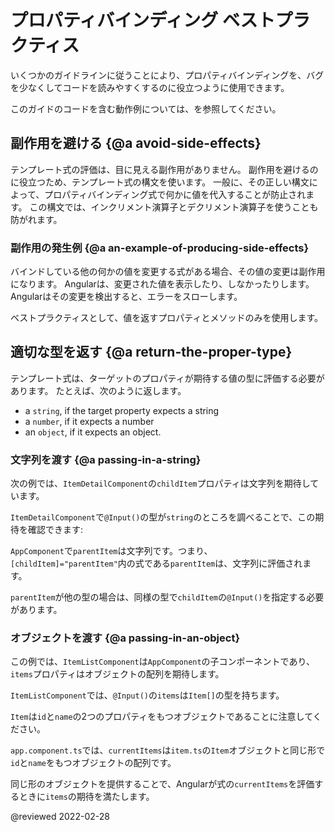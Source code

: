 # プロパティバインディング ベストプラクティス

いくつかのガイドラインに従うことにより、プロパティバインディングを、バグを少なくしてコードを読みやすくするのに役立つように使用できます。

<div class="alert is-helpful">

このガイドのコードを含む動作例については、<live-example name="property-binding"></live-example>を参照してください。

</div>

## 副作用を避ける {@a avoid-side-effects}

テンプレート式の評価は、目に見える副作用がありません。
副作用を避けるのに役立つため、テンプレート式の構文を使います。
一般に、その正しい構文によって、プロパティバインディング式で何かに値を代入することが防止されます。
この構文では、インクリメント演算子とデクリメント演算子を使うことも防がれます。

### 副作用の発生例 {@a an-example-of-producing-side-effects}

バインドしている他の何かの値を変更する式がある場合、その値の変更は副作用になります。
Angularは、変更された値を表示したり、しなかったりします。
Angularはその変更を検出すると、エラーをスローします。

ベストプラクティスとして、値を返すプロパティとメソッドのみを使用します。

## 適切な型を返す {@a return-the-proper-type}

テンプレート式は、ターゲットのプロパティが期待する値の型に評価する必要があります。
たとえば、次のように返します。

*   a `string`, if the target property expects a string
*   a `number`, if it expects a number
*   an `object`, if it expects an object.

### 文字列を渡す {@a passing-in-a-string}

次の例では、`ItemDetailComponent`の`childItem`プロパティは文字列を期待しています。

<code-example header="src/app/app.component.html" path="property-binding/src/app/app.component.html" region="model-property-binding"></code-example>

`ItemDetailComponent`で`@Input()`の型が`string`のところを調べることで、この期待を確認できます:

<code-example header="src/app/item-detail/item-detail.component.ts (setting the @Input() type)" path="property-binding/src/app/item-detail/item-detail.component.ts" region="input-type"></code-example>

`AppComponent`で`parentItem`は文字列です。つまり、`[childItem]="parentItem"`内の式である`parentItem`は、文字列に評価されます。

<code-example header="src/app/app.component.ts" path="property-binding/src/app/app.component.ts" region="parent-data-type"></code-example>

`parentItem`が他の型の場合は、同様の型で`childItem`の`@Input()`を指定する必要があります。

### オブジェクトを渡す {@a passing-in-an-object}

この例では、`ItemListComponent`は`AppComponent`の子コンポーネントであり、`items`プロパティはオブジェクトの配列を期待します。

<code-example header="src/app/app.component.html" path="property-binding/src/app/app.component.html" region="pass-object"></code-example>

`ItemListComponent`では、`@Input()`の`items`は`Item[]`の型を持ちます。

<code-example header="src/app/item-list.component.ts" path="property-binding/src/app/item-list/item-list.component.ts" region="item-input"></code-example>

`Item`は`id`と`name`の2つのプロパティをもつオブジェクトであることに注意してください。

<code-example header="src/app/item.ts" path="property-binding/src/app/item.ts" region="item-class"></code-example>

`app.component.ts`では、`currentItems`は`item.ts`の`Item`オブジェクトと同じ形で`id`と`name`をもつオブジェクトの配列です。

<code-example header="src/app.component.ts" path="property-binding/src/app/app.component.ts" region="pass-object"></code-example>

同じ形のオブジェクトを提供することで、Angularが式の`currentItems`を評価するときに`items`の期待を満たします。

<!-- links -->

<!-- external links -->

<!-- end links -->

@reviewed 2022-02-28
